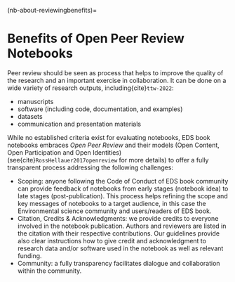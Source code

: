 (nb-about-reviewingbenefits)=

# Benefits of Open Peer Review Notebooks
Peer review should be seen as process that helps to improve the quality of the research and an important exercise in collaboration. 
It can be done on a wide variety of research outputs, including{cite}`ttw-2022`:

* manuscripts
* software (including code, documentation, and examples)
* datasets 
* communication and presentation materials

While no established criteria exist for evaluating notebooks, EDS book notebooks embraces *Open Peer Review* and their models (Open Content, Open Participation and Open Identities) (see{cite}`RossHellauer2017openreview` for more details) to offer a fully transparent process addressing the following challenges:

* Scoping: anyone following the Code of Conduct of EDS book community can provide feedback of notebooks from early stages (notebook idea) to late stages (post-publication). This process helps refining the scope and key messages of notebooks to a target audience, in this case the Environmental science community and users/readers of EDS book. 
* Citation, Credits & Acknowledgments: we provide credits to everyone involved in the notebook publication. Authors and reviewers are listed in the citation with their respective contributions. Our guidelines provide also clear instructions how to give credit and acknowledgment to research data and/or software used in the notebook as well as relevant funding.
* Community: a fully transparency facilitates dialogue and collaboration within the community.